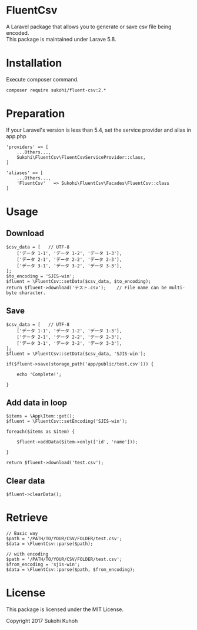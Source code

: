 # FluentCsv

A Laravel package that allows you to generate or save csv file being encoded.  
This package is maintained under Larave 5.8.

# Installation

Execute composer command.

    composer require sukohi/fluent-csv:2.*

# Preparation

If your Laravel's version is less than 5.4, set the service provider and alias in app.php

    'providers' => [
        ...Others...,  
        Sukohi\FluentCsv\FluentCsvServiceProvider::class,
    ]

    'aliases' => [
        ...Others...,  
        'FluentCsv'   => Sukohi\FluentCsv\Facades\FluentCsv::class
    ]

# Usage

## Download

    $csv_data = [   // UTF-8 
        ['データ 1-1', 'データ 1-2', 'データ 1-3'],
        ['データ 2-1', 'データ 2-2', 'データ 2-3'],
        ['データ 3-1', 'データ 3-2', 'データ 3-3'],
    ];
    $to_encoding = 'SJIS-win';
    $fluent = \FluentCsv::setData($csv_data, $to_encoding);
    return $fluent->download('テスト.csv');    // File name can be multi-byte character.
    
## Save

    $csv_data = [   // UTF-8 
        ['データ 1-1', 'データ 1-2', 'データ 1-3'],
        ['データ 2-1', 'データ 2-2', 'データ 2-3'],
        ['データ 3-1', 'データ 3-2', 'データ 3-3'],
    ];
    $fluent = \FluentCsv::setData($csv_data, 'SJIS-win');

    if($fluent->save(storage_path('app/public/test.csv'))) {

        echo 'Complete!';

    }

## Add data in loop

    $items = \App\Item::get();
    $fluent = \FluentCsv::setEncoding('SJIS-win');

    foreach($items as $item) {

        $fluent->addData($item->only(['id', 'name']));

    }

    return $fluent->download('test.csv');

## Clear data

    $fluent->clearData();

# Retrieve

    // Basic way
    $path = '/PATH/TO/YOUR/CSV/FOLDER/test.csv';
    $data = \FluentCsv::parse($path);
    
    // with encoding
    $path = '/PATH/TO/YOUR/CSV/FOLDER/test.csv';
    $from_encoding = 'sjis-win';
    $data = \FluentCsv::parse($path, $from_encoding);


# License

This package is licensed under the MIT License.

Copyright 2017 Sukohi Kuhoh
